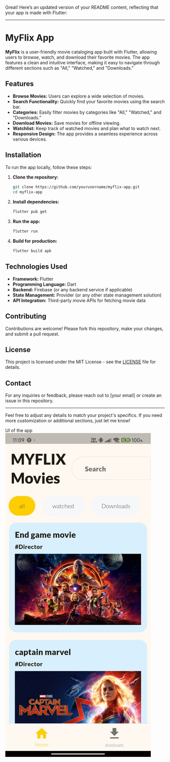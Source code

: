 Great! Here’s an updated version of your README content, reflecting that your app is made with Flutter:

---

# MyFlix App

**MyFlix** is a user-friendly movie cataloging app built with Flutter, allowing users to browse, watch, and download their favorite movies. The app features a clean and intuitive interface, making it easy to navigate through different sections such as "All," "Watched," and "Downloads."

## Features

- **Browse Movies:** Users can explore a wide selection of movies.
- **Search Functionality:** Quickly find your favorite movies using the search bar.
- **Categories:** Easily filter movies by categories like "All," "Watched," and "Downloads."
- **Download Movies:** Save movies for offline viewing.
- **Watchlist:** Keep track of watched movies and plan what to watch next.
- **Responsive Design:** The app provides a seamless experience across various devices.

## Installation

To run the app locally, follow these steps:

1. **Clone the repository:**
   ```bash
   git clone https://github.com/yourusername/myflix-app.git
   cd myflix-app
   ```

2. **Install dependencies:**
   ```bash
   flutter pub get
   ```

3. **Run the app:**
   ```bash
   flutter run
   ```

4. **Build for production:**
   ```bash
   flutter build apk
   ```

## Technologies Used

- **Framework:** Flutter
- **Programming Language:** Dart
- **Backend:** Firebase (or any backend service if applicable)
- **State Management:** Provider (or any other state management solution)
- **API Integration:** Third-party movie APIs for fetching movie data

## Contributing

Contributions are welcome! Please fork this repository, make your changes, and submit a pull request.

## License

This project is licensed under the MIT License - see the [LICENSE](LICENSE) file for details.

## Contact

For any inquiries or feedback, please reach out to [your email] or create an issue in this repository.

---

Feel free to adjust any details to match your project's specifics. If you need more customization or additional sections, just let me know!

UI of the app 
![MyFlix Home](https://github.com/Rohanranga/Myflix_app/blob/main/Myflix%20app.jpg)
